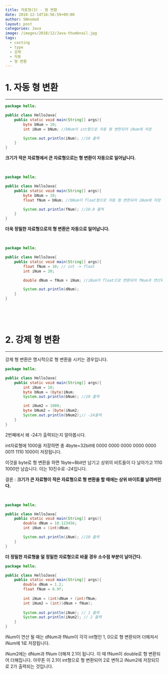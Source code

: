 ```yaml
---
title: 자료형(3) - 형 변환
date: 2018-12-14T16:56:59+09:00
author: SWnomad
layout: post
categories: Java
image: /images/2018/12/Java-thumbnail.jpg
tags:
  - casting
  - type
  - 강제
  - 자동
  - 형 변환
---
```

# 1. 자동 형 변환

* * *

~~~ java
package hello;

public class HelloJava{
    public static void main(String[] args){
        byte bNum = 10;
        int iNum = bNum; //bNum이 int형으로 자동 형 변한되어 iNum에 저장

        System.out.println(iNum); //10 출력
    }
}
~~~

**크기가 작은 자료형에서 큰 자료형으로는 형 변환이 자동으로 일어납니다.**

&nbsp;

~~~ java
package hello;

public class HelloJava{
    public static void main(String[] args){
        byte bNum = 10;
        float fNum = bNum; //bNum이 float형으로 자동 형 변한되어 iNum에 저장

        System.out.println(fNum); //10.0 출력
    }
}
~~~

**더욱 정밀한 자료형으로의 형 변환은 자동으로 일어납니다.**

&nbsp;

~~~ java
package hello;

public class HelloJava{
    public static void main(String[] args){
        float fNum = 10; // int -> float
        int iNum = 20;

        double dNum = fNum + iNum; //iNum이 float으로 변환되어 fNum과 연산되고 그 결과가 double로 변환되어 dNum에 저장

        System.out.println(dNum);
    }
}
~~~

&nbsp;

&nbsp;

# 2. 강제 형 변환

* * *

강제 형 변환은 명시적으로 형 변환을 시키는 경우입니다.

~~~ java
package hello;

public class HelloJava{
    public static void main(String[] args){
        int iNum = 10;
        byte bNum = (byte)iNum;
        System.out.println(bNum); //10 출력

        int iNum2 = 1000;
        byte bNum2 = (byte)iNum2;
        System.out.println(bNum2);// -24출력
    }
}
~~~

2번째에서 왜 -24가 출력되는지 알아봅시다.

int자료형에 1000을 저장하면 총 4byte=32bit에 0000 0000 0000 0000 0000 0011 1110 1000이 저장됩니다.

이것을 byte로 형 변환을 하면 1byte=8bit만 남기고 상위의 비트들이 다 날아가고 1110 1000만 남습니다. 이는 10진수로 -24입니다.

결론 : **크기가 큰 자료형이 작은 자료형으로 형 변환을 할 때에는 상위 바이트를 날려버린다.**

&nbsp;

~~~ java
package hello;

public class HelloJava{
    public static void main(String[] args){
        double dNum = 10.123456;
        int iNum = (int)dNum;

        System.out.println(iNum); //10 출력
    }
}
~~~

**더 정밀한 자료형을 덜 정밀한 자료형으로 바꿀 경우 소수점 부분이 날아간다.**

~~~ java
package hello;

public class HelloJava{
    public static void main(String[] args){
        double dNum = 1.2;
        float fNum = 0.9f;
        
        int iNum = (int)dNum + (int)fNum;
        int iNum2 = (int)(dNum + fNum);
        
        System.out.println(iNum); // 1 출력
        System.out.println(iNum2); // 2 출력
    }
}
~~~

iNum이 연산 될 때는 dNum과 fNum이 각각 int형인 1, 0으로 형 변환되어 더해져서 iNum에 1로 저장됩니다.

iNum2에는 dNum과 fNum 더해져 2.1이 됩니다. 이 때 fNum이 double로 형 변환되어 더해집니다. 아무튼 이 2.1이 int형으로 형 변환되어 2로 변하고 iNum2에 저장되므로 2가 출력되는 것입니다.